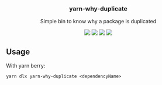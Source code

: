 <h3 align="center">
  yarn-why-duplicate
</h3>

<p align="center">
  Simple bin to know why a package is duplicated
</p>

<p align="center">
  <a href="https://npmjs.org/package/yarn-why-duplicate"><img src="https://img.shields.io/npm/v/yarn-why-duplicate.svg?style=flat-square"></a>
  <a href="https://npmjs.org/package/yarn-why-duplicate"><img src="https://img.shields.io/npm/dw/yarn-why-duplicate.svg?style=flat-square"></a>
  <a href="https://npmjs.org/package/yarn-why-duplicate"><img src="https://img.shields.io/node/v/yarn-why-duplicate.svg?style=flat-square"></a>
  <a href="https://npmjs.org/package/yarn-why-duplicate"><img src="https://img.shields.io/npm/types/yarn-why-duplicate.svg?style=flat-square"></a>
</p>

## Usage

With yarn berry:

```
yarn dlx yarn-why-duplicate <dependencyName>
```
